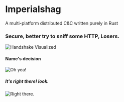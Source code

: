 # Imperialshag
A multi-platform distributed C&amp;C written purely in Rust

### Secure, better try to sniff some HTTP, Losers.
![Handshake Visualized](https://i.imgur.com/G2DbduP.png)

#### Name's decision
![Oh yea!](https://i.imgur.com/u1HlFYy.png)

##### It's right there! look.
![Right there.](https://i.imgur.com/oTy28jl.png)
